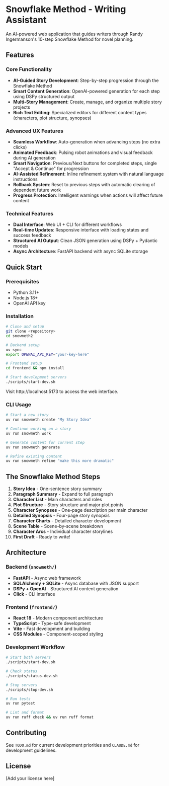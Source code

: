 # Snowflake Method - Writing Assistant

An AI-powered web application that guides writers through Randy Ingermanson's 10-step Snowflake Method for novel planning.

## Features

### Core Functionality
- **AI-Guided Story Development**: Step-by-step progression through the Snowflake Method
- **Smart Content Generation**: OpenAI-powered generation for each step using DSPy structured output
- **Multi-Story Management**: Create, manage, and organize multiple story projects
- **Rich Text Editing**: Specialized editors for different content types (characters, plot structure, synopses)

### Advanced UX Features
- **Seamless Workflow**: Auto-generation when advancing steps (no extra clicks)
- **Animated Feedback**: Pulsing robot animations and visual feedback during AI generation
- **Smart Navigation**: Previous/Next buttons for completed steps, single "Accept & Continue" for progression
- **AI-Assisted Refinement**: Inline refinement system with natural language instructions
- **Rollback System**: Reset to previous steps with automatic clearing of dependent future work
- **Progress Protection**: Intelligent warnings when actions will affect future content

### Technical Features
- **Dual Interface**: Web UI + CLI for different workflows
- **Real-time Updates**: Responsive interface with loading states and success feedback
- **Structured AI Output**: Clean JSON generation using DSPy + Pydantic models
- **Async Architecture**: FastAPI backend with async SQLite storage

## Quick Start

### Prerequisites
- Python 3.11+
- Node.js 18+
- OpenAI API key

### Installation
```bash
# Clone and setup
git clone <repository>
cd snowmeth2

# Backend setup
uv sync
export OPENAI_API_KEY="your-key-here"

# Frontend setup
cd frontend && npm install

# Start development servers
./scripts/start-dev.sh
```

Visit http://localhost:5173 to access the web interface.

### CLI Usage
```bash
# Start a new story
uv run snowmeth create "My Story Idea"

# Continue working on a story
uv run snowmeth work

# Generate content for current step
uv run snowmeth generate

# Refine existing content
uv run snowmeth refine "make this more dramatic"
```

## The Snowflake Method Steps

1. **Story Idea** - One-sentence story summary
2. **Paragraph Summary** - Expand to full paragraph
3. **Character List** - Main characters and roles
4. **Plot Structure** - Story structure and major plot points
5. **Character Synopses** - One-page description per main character
6. **Detailed Synopsis** - Four-page story synopsis
7. **Character Charts** - Detailed character development
8. **Scene Table** - Scene-by-scene breakdown
9. **Character Arcs** - Individual character storylines
10. **First Draft** - Ready to write!

## Architecture

### Backend (`snowmeth/`)
- **FastAPI** - Async web framework
- **SQLAlchemy + SQLite** - Async database with JSON support
- **DSPy + OpenAI** - Structured AI content generation
- **Click** - CLI interface

### Frontend (`frontend/`)
- **React 18** - Modern component architecture
- **TypeScript** - Type-safe development
- **Vite** - Fast development and building
- **CSS Modules** - Component-scoped styling

### Development Workflow
```bash
# Start both servers
./scripts/start-dev.sh

# Check status
./scripts/status-dev.sh

# Stop servers
./scripts/stop-dev.sh

# Run tests
uv run pytest

# Lint and format
uv run ruff check && uv run ruff format
```

## Contributing

See `TODO.md` for current development priorities and `CLAUDE.md` for development guidelines.

## License

[Add your license here]